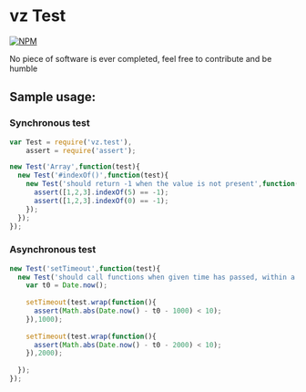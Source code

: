 # vz Test

[![NPM](https://nodei.co/npm/vz.test.png?downloads=true)](https://nodei.co/npm/vz.test/)

No piece of software is ever completed, feel free to contribute and be humble

## Sample usage:

### Synchronous test

```javascript
var Test = require('vz.test'),
    assert = require('assert');

new Test('Array',function(test){
  new Test('#indexOf()',function(test){
    new Test('should return -1 when the value is not present',function(test){
      assert([1,2,3].indexOf(5) == -1);
      assert([1,2,3].indexOf(0) == -1);
    });
  });
});
```

### Asynchronous test

```javascript
new Test('setTimeout',function(test){
  new Test('should call functions when given time has passed, within a 10ms margin',function(test){
    var t0 = Date.now();
    
    setTimeout(test.wrap(function(){
      assert(Math.abs(Date.now() - t0 - 1000) < 10);
    }),1000);
    
    setTimeout(test.wrap(function(){
      assert(Math.abs(Date.now() - t0 - 2000) < 10);
    }),2000);
    
  });
});
```
